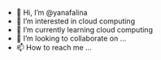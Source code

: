 - 👋 Hi, I’m @yanafalina
- 👀 I’m interested in cloud computing
- 🌱 I’m currently learning cloud computing
- 💞️ I’m looking to collaborate on ...
- 📫 How to reach me ...

<!---
yanafalina/yanafalina is a ✨ special ✨ repository because its `README.md` (this file) appears on your GitHub profile.
You can click the Preview link to take a look at your changes.
--->
